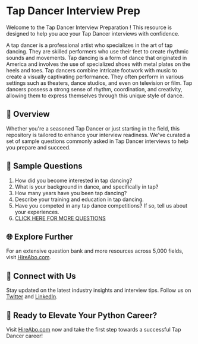 # Tap Dancer Interview Prep

Welcome to the Tap Dancer Interview Preparation ! This resource is designed to help you ace your Tap Dancer interviews with confidence.

A tap dancer is a professional artist who specializes in the art of tap dancing. They are skilled performers who use their feet to create rhythmic sounds and movements. Tap dancing is a form of dance that originated in America and involves the use of specialized shoes with metal plates on the heels and toes. Tap dancers combine intricate footwork with music to create a visually captivating performance. They often perform in various settings such as theaters, dance studios, and even on television or film. Tap dancers possess a strong sense of rhythm, coordination, and creativity, allowing them to express themselves through this unique style of dance.

## 🚀 Overview

Whether you're a seasoned Tap Dancer or just starting in the field, this repository is tailored to enhance your interview readiness. We've curated a set of sample questions commonly asked in Tap Dancer interviews to help you prepare and succeed.

## 📝 Sample Questions

1. How did you become interested in tap dancing?
2. What is your background in dance, and specifically in tap?
3. How many years have you been tap dancing?
4. Describe your training and education in tap dancing.
5. Have you competed in any tap dance competitions? If so, tell us about your experiences.
6. [CLICK HERE FOR MORE QUESTIONS](https://hireabo.com/job/16_4_7/Tap%20Dancer)

## 🌐 Explore Further

For an extensive question bank and more resources across 5,000 fields, visit [HireAbo.com](https://www.hireabo.com).

## 📱 Connect with Us

Stay updated on the latest industry insights and interview tips. Follow us on [Twitter](https://twitter.com/hireabo) and [LinkedIn](https://www.linkedin.com/in/hire-abo-3609972a8/).

## 🚀 Ready to Elevate Your Python Career?

Visit [HireAbo.com](https://www.hireabo.com) now and take the first step towards a successful Tap Dancer career!